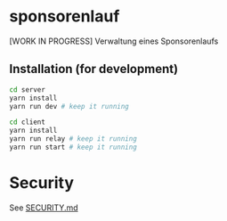 # sponsorenlauf
[WORK IN PROGRESS] Verwaltung eines Sponsorenlaufs

## Installation (for development)

```bash
cd server
yarn install
yarn run dev # keep it running

cd client
yarn install
yarn run relay # keep it running
yarn run start # keep it running
```

# Security

See [SECURITY.md](SECURITY.md)
